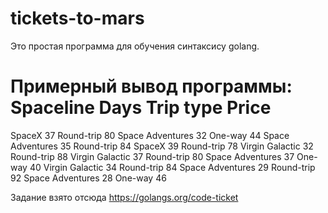 # tickets-to-mars
Это простая программа для обучения синтаксису golang.

Примерный вывод программы:
Spaceline         Days  Trip type Price
=======================================
SpaceX              37 Round-trip    80
Space Adventures    32    One-way    44
Space Adventures    35 Round-trip    84
SpaceX              39 Round-trip    78
Virgin Galactic     32 Round-trip    88
Virgin Galactic     37 Round-trip    80
Space Adventures    37    One-way    40
Virgin Galactic     34 Round-trip    84
Space Adventures    29 Round-trip    92
Space Adventures    28    One-way    46

Задание взято отсюда https://golangs.org/code-ticket
